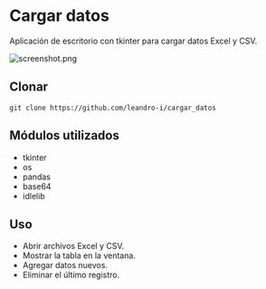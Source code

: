 # Cargar datos
Aplicación de escritorio con tkinter para cargar datos Excel y CSV.

![screenshot.png](https://i.ibb.co/Q9NxBfC/cargar-datos-ss.png)

## Clonar
`git clone https://github.com/leandro-i/cargar_datos`

## Módulos utilizados
- tkinter
- os
- pandas
- base64
- idlelib

## Uso
- Abrir archivos Excel y CSV.
- Mostrar la tabla en la ventana.
- Agregar datos nuevos.
- Eliminar el último registro.